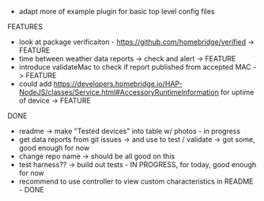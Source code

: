 




- adapt more of example plugin for basic top level config files


FEATURES

- look at package verificaiton  - https://github.com/homebridge/verified -> FEATURE
- time between weather data reports -> check and alert -> FEATURE
- introduce validateMac to check if report published from accepted MAC -> FEATURE
- could add https://developers.homebridge.io/HAP-NodeJS/classes/Service.html#AccessoryRuntimeInformation for uptime of device -> FEATURE



DONE

- readme -> make "Tested devices" into table w/ photos - in progress
- get data reports from git issues -> and use to test / validate -> got some, good enough for now
- change repo name -> should be all good on this
- test harness?? -> build out tests - IN PROGRESS, for today, good enough for now
- recommend to use controller to view custom characteristics in README - DONE
